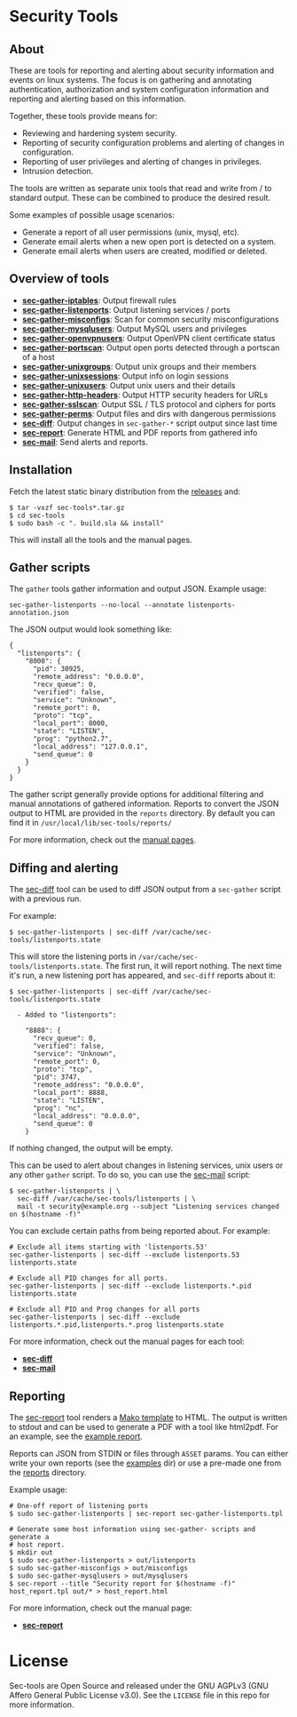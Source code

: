 Security Tools
==============

## About

These are tools for reporting and alerting about security information and
events on linux systems. The focus is on gathering and annotating
authentication, authorization and system configuration information and
reporting and alerting based on this information.

Together, these tools provide means for:

* Reviewing and hardening system security.
* Reporting of security configuration problems and alerting of changes in
  configuration.
* Reporting of user privileges and alerting of changes in privileges.
* Intrusion detection.

The tools are written as separate unix tools that read and write from / to
standard output. These can be combined to produce the desired result.

Some examples of possible usage scenarios:

* Generate a report of all user permissions (unix, mysql, etc).
* Generate email alerts when a new open port is detected on a system.
* Generate email alerts when users are created, modified or deleted.


## Overview of tools

* **[sec-gather-iptables](docs/man/sec-gather-iptables.1.md)**: Output firewall rules
* **[sec-gather-listenports](docs/man/sec-gather-listenports.1.md)**: Output listening services / ports
* **[sec-gather-misconfigs](docs/man/sec-gather-misconfigs.1.md)**: Scan for common security misconfigurations
* **[sec-gather-mysqlusers](docs/man/sec-gather-mysqlusers.1.md)**: Output MySQL users and privileges
* **[sec-gather-openvpnusers](docs/man/sec-gather-openvpnusers.1.md)**: Output OpenVPN client certificate status
* **[sec-gather-portscan](docs/man/sec-gather-portscan.1.md)**: Output open ports detected through a portscan of a host
* **[sec-gather-unixgroups](docs/man/sec-gather-unixgroups.1.md)**: Output unix groups and their members
* **[sec-gather-unixsessions](docs/man/sec-gather-unixsessions.1.md)**: Output info on login sessions
* **[sec-gather-unixusers](docs/man/sec-gather-unixusers.1.md)**: Output unix users and their details
* **[sec-gather-http-headers](docs/man/sec-gather-http-headers.1.md)**: Output HTTP security headers for URLs
* **[sec-gather-sslscan](docs/man/sec-gather-sslscan.1.md)**: Output SSL / TLS protocol and ciphers for ports
* **[sec-gather-perms](docs/man/sec-gather-perms.1.md)**: Output files and dirs with dangerous permissions
* **[sec-diff](docs/man/sec-diff.1.md)**: Output changes in `sec-gather-*` script output since last time
* **[sec-report](docs/man/sec-report.1.md)**: Generate HTML and PDF reports from gathered info
* **[sec-mail](docs/man/sec-mail.1.md)**: Send alerts and reports.

## Installation

Fetch the latest static binary distribution from the
[releases](https://github.com/fboender/sec-tools/releases) and:

    $ tar -vxzf sec-tools*.tar.gz
    $ cd sec-tools
    $ sudo bash -c ". build.sla && install"

This will install all the tools and the manual pages. 

## Gather scripts

The `gather` tools gather information and output JSON. Example usage:

    sec-gather-listenports --no-local --annotate listenports-annotation.json

The JSON output would look something like:

    {
      "listenports": {
        "8000": {
          "pid": 30925, 
          "remote_address": "0.0.0.0", 
          "recv_queue": 0, 
          "verified": false, 
          "service": "Unknown", 
          "remote_port": 0, 
          "proto": "tcp", 
          "local_port": 8000, 
          "state": "LISTEN", 
          "prog": "python2.7", 
          "local_address": "127.0.0.1", 
          "send_queue": 0
        }
      }
    }

The gather script generally provide options for additional filtering and
manual annotations of gathered information. Reports to convert the JSON output
to HTML are provided in the `reports` directory. By default you can find it in
`/usr/local/lib/sec-tools/reports/`

For more information, check out the [manual pages](docs/man).

## Diffing and alerting

The [sec-diff](docs/man/sec-diff.1.md) tool can be used to diff JSON output
from a `sec-gather` script with a previous run.

For example:

	$ sec-gather-listenports | sec-diff /var/cache/sec-tools/listenports.state

This will store the listening ports in
`/var/cache/sec-tools/listenports.state`. The first run, it will report
nothing. The next time it's run, a new listening port has appeared, and
`sec-diff` reports about it:

	$ sec-gather-listenports | sec-diff /var/cache/sec-tools/listenports.state

      - Added to "listenports":

        "8888": {
          "recv_queue": 0, 
          "verified": false, 
          "service": "Unknown", 
          "remote_port": 0, 
          "proto": "tcp", 
          "pid": 3747, 
          "remote_address": "0.0.0.0", 
          "local_port": 8888, 
          "state": "LISTEN", 
          "prog": "nc", 
          "local_address": "0.0.0.0", 
          "send_queue": 0
        }

If nothing changed, the output will be empty.

This can be used to alert about changes in listening services, unix users or
any other `gather` script. To do so, you can use the
[sec-mail](docs/man/sec-mail.1.md) script:

	$ sec-gather-listenports | \
      sec-diff /var/cache/sec-tools/listenports | \
      mail -t security@example.org --subject "Listening services changed on $(hostname -f)"

You can exclude certain paths from being reported about. For example:

    # Exclude all items starting with 'listenports.53'
    sec-gather-listenports | sec-diff --exclude listenports.53 listenports.state

    # Exclude all PID changes for all ports.
    sec-gather-listenports | sec-diff --exclude listenports.*.pid listenports.state

    # Exclude all PID and Prog changes for all ports
    sec-gather-listenports | sec-diff --exclude listenports.*.pid,listenports.*.prog listenports.state

For more information, check out the manual pages for each tool:

* **[sec-diff](docs/man/sec-diff.1.md)**
* **[sec-mail](docs/man/sec-mail.1.md)**

## Reporting

The [sec-report](docs/man/sec-report.1.md) tool renders a [Mako
template](http://www.makotemplates.org/) to HTML. The output is written to
stdout and can be used to generate a PDF with a tool like html2pdf. For an
example, see the [example report](example/report).

Reports can JSON from STDIN or files through `ASSET` params. You can either
write your own reports (see the [examples](examples/) dir) or use a pre-made
one from the [reports](src/reports/) directory.

Example usage:

    # One-off report of listening ports
    $ sudo sec-gather-listenports | sec-report sec-gather-listenports.tpl

    # Generate some host information using sec-gather- scripts and generate a
    # host report.
    $ mkdir out
    $ sudo sec-gather-listenports > out/listenports
    $ sudo sec-gather-misconfigs > out/misconfigs
    $ sudo sec-gather-mysqlusers > out/mysqlusers
    $ sec-report --title "Security report for $(hostname -f)" host_report.tpl out/* > host_report.html

For more information, check out the manual page:

* **[sec-report](docs/man/sec-report.1.md)**

# License

Sec-tools are Open Source and released under the GNU AGPLv3 (GNU Affero General Public License
v3.0). See the `LICENSE` file in this repo for more information.
